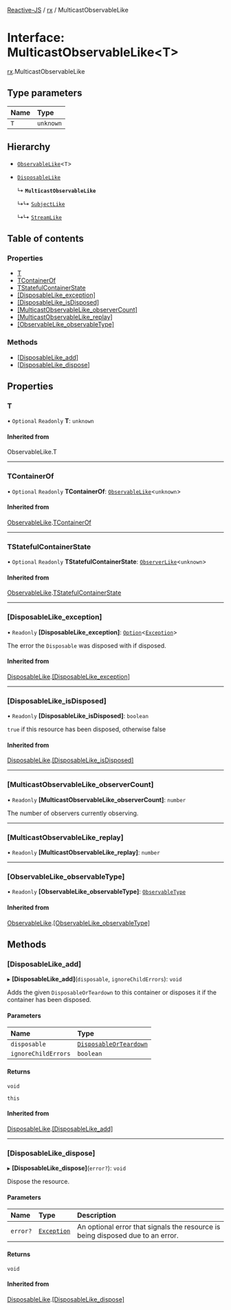 [Reactive-JS](../README.md) / [rx](../modules/rx.md) / MulticastObservableLike

# Interface: MulticastObservableLike<T\>

[rx](../modules/rx.md).MulticastObservableLike

## Type parameters

| Name | Type |
| :------ | :------ |
| `T` | `unknown` |

## Hierarchy

- [`ObservableLike`](rx.ObservableLike.md)<`T`\>

- [`DisposableLike`](util.DisposableLike.md)

  ↳ **`MulticastObservableLike`**

  ↳↳ [`SubjectLike`](rx.SubjectLike.md)

  ↳↳ [`StreamLike`](streaming.StreamLike.md)

## Table of contents

### Properties

- [T](rx.MulticastObservableLike.md#t)
- [TContainerOf](rx.MulticastObservableLike.md#tcontainerof)
- [TStatefulContainerState](rx.MulticastObservableLike.md#tstatefulcontainerstate)
- [[DisposableLike\_exception]](rx.MulticastObservableLike.md#[disposablelike_exception])
- [[DisposableLike\_isDisposed]](rx.MulticastObservableLike.md#[disposablelike_isdisposed])
- [[MulticastObservableLike\_observerCount]](rx.MulticastObservableLike.md#[multicastobservablelike_observercount])
- [[MulticastObservableLike\_replay]](rx.MulticastObservableLike.md#[multicastobservablelike_replay])
- [[ObservableLike\_observableType]](rx.MulticastObservableLike.md#[observablelike_observabletype])

### Methods

- [[DisposableLike\_add]](rx.MulticastObservableLike.md#[disposablelike_add])
- [[DisposableLike\_dispose]](rx.MulticastObservableLike.md#[disposablelike_dispose])

## Properties

### T

• `Optional` `Readonly` **T**: `unknown`

#### Inherited from

ObservableLike.T

___

### TContainerOf

• `Optional` `Readonly` **TContainerOf**: [`ObservableLike`](rx.ObservableLike.md)<`unknown`\>

#### Inherited from

[ObservableLike](rx.ObservableLike.md).[TContainerOf](rx.ObservableLike.md#tcontainerof)

___

### TStatefulContainerState

• `Optional` `Readonly` **TStatefulContainerState**: [`ObserverLike`](scheduling.ObserverLike.md)<`unknown`\>

#### Inherited from

[ObservableLike](rx.ObservableLike.md).[TStatefulContainerState](rx.ObservableLike.md#tstatefulcontainerstate)

___

### [DisposableLike\_exception]

• `Readonly` **[DisposableLike\_exception]**: [`Option`](../modules/functions.md#option)<[`Exception`](../modules/util.md#exception)\>

The error the `Disposable` was disposed with if disposed.

#### Inherited from

[DisposableLike](util.DisposableLike.md).[[DisposableLike_exception]](util.DisposableLike.md#[disposablelike_exception])

___

### [DisposableLike\_isDisposed]

• `Readonly` **[DisposableLike\_isDisposed]**: `boolean`

`true` if this resource has been disposed, otherwise false

#### Inherited from

[DisposableLike](util.DisposableLike.md).[[DisposableLike_isDisposed]](util.DisposableLike.md#[disposablelike_isdisposed])

___

### [MulticastObservableLike\_observerCount]

• `Readonly` **[MulticastObservableLike\_observerCount]**: `number`

The number of observers currently observing.

___

### [MulticastObservableLike\_replay]

• `Readonly` **[MulticastObservableLike\_replay]**: `number`

___

### [ObservableLike\_observableType]

• `Readonly` **[ObservableLike\_observableType]**: [`ObservableType`](../modules/rx.md#observabletype)

#### Inherited from

[ObservableLike](rx.ObservableLike.md).[[ObservableLike_observableType]](rx.ObservableLike.md#[observablelike_observabletype])

## Methods

### [DisposableLike\_add]

▸ **[DisposableLike_add]**(`disposable`, `ignoreChildErrors`): `void`

Adds the given `DisposableOrTeardown` to this container or disposes it if the container has been disposed.

#### Parameters

| Name | Type |
| :------ | :------ |
| `disposable` | [`DisposableOrTeardown`](../modules/util.md#disposableorteardown) |
| `ignoreChildErrors` | `boolean` |

#### Returns

`void`

`this`

#### Inherited from

[DisposableLike](util.DisposableLike.md).[[DisposableLike_add]](util.DisposableLike.md#[disposablelike_add])

___

### [DisposableLike\_dispose]

▸ **[DisposableLike_dispose]**(`error?`): `void`

Dispose the resource.

#### Parameters

| Name | Type | Description |
| :------ | :------ | :------ |
| `error?` | [`Exception`](../modules/util.md#exception) | An optional error that signals the resource is being disposed due to an error. |

#### Returns

`void`

#### Inherited from

[DisposableLike](util.DisposableLike.md).[[DisposableLike_dispose]](util.DisposableLike.md#[disposablelike_dispose])
